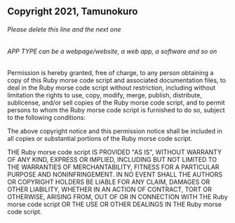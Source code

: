 ## Copyright 2021, Tamunokuro

###### Please delete this line and the next one
###### APP TYPE can be a webpage/website, a web app, a software and so on

Permission is hereby granted, free of charge, to any person obtaining a copy of this Ruby morse code script  and associated documentation files, to deal in the Ruby morse code script without restriction, including without limitation the rights to use, copy, modify, merge, publish, distribute, sublicense, and/or sell copies of the Ruby morse code script, and to permit persons to whom the Ruby morse code script is furnished to do so, subject to the following conditions:

The above copyright notice and this permission notice shall be included in all copies or substantial portions of the Ruby morse code script.

THE Ruby morse code script IS PROVIDED "AS IS", WITHOUT WARRANTY OF ANY KIND, EXPRESS OR IMPLIED, INCLUDING BUT NOT LIMITED TO THE WARRANTIES OF MERCHANTABILITY, FITNESS FOR A PARTICULAR PURPOSE AND NONINFRINGEMENT. IN NO EVENT SHALL THE AUTHORS OR COPYRIGHT HOLDERS BE LIABLE FOR ANY CLAIM, DAMAGES OR OTHER LIABILITY, WHETHER IN AN ACTION OF CONTRACT, TORT OR OTHERWISE, ARISING FROM, OUT OF OR IN CONNECTION WITH THE Ruby morse code script OR THE USE OR OTHER DEALINGS IN THE Ruby morse code script.
